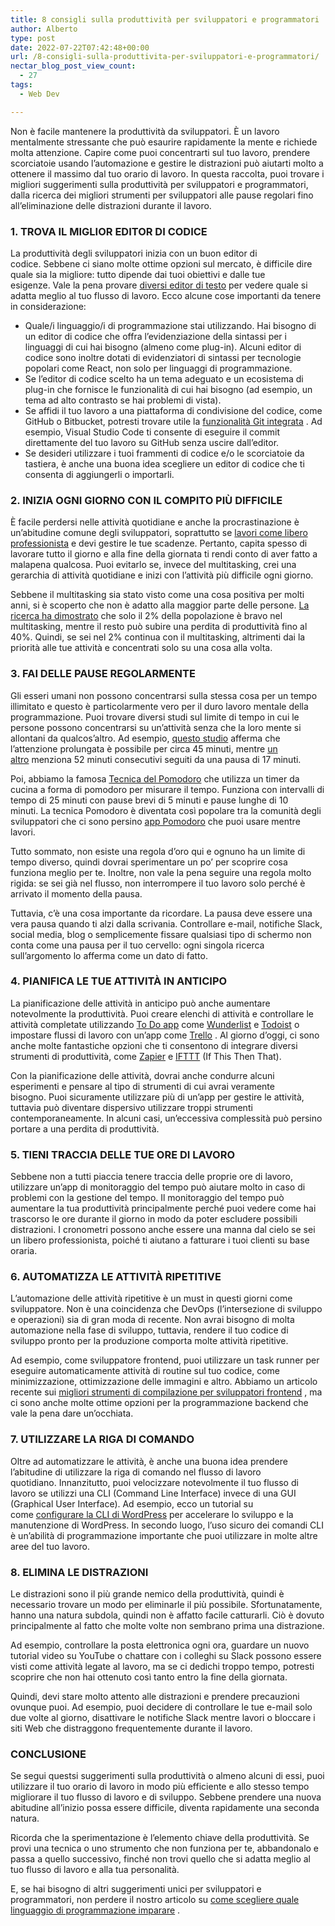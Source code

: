 ```yaml
---
title: 8 consigli sulla produttività per sviluppatori e programmatori
author: Alberto
type: post
date: 2022-07-22T07:42:48+00:00
url: /8-consigli-sulla-produttivita-per-sviluppatori-e-programmatori/
nectar_blog_post_view_count:
  - 27
tags:
  - Web Dev

---
```

Non è facile mantenere la produttività da sviluppatori. È un lavoro mentalmente stressante che può esaurire rapidamente la mente e richiede molta attenzione. Capire come puoi concentrarti sul tuo lavoro, prendere scorciatoie usando l’automazione e gestire le distrazioni può aiutarti molto a ottenere il massimo dal tuo orario di lavoro. In questa raccolta, puoi trovare i migliori suggerimenti sulla produttività per sviluppatori e programmatori, dalla ricerca dei migliori strumenti per sviluppatori alle pause regolari fino all’eliminazione delle distrazioni durante il lavoro.

### 1. TROVA IL MIGLIOR EDITOR DI CODICE

La produttività degli sviluppatori inizia con un buon editor di codice. Sebbene ci siano molte ottime opzioni sul mercato, è difficile dire quale sia la migliore: tutto dipende dai tuoi obiettivi e dalle tue esigenze. Vale la pena provare [diversi editor di testo][1] per vedere quale si adatta meglio al tuo flusso di lavoro. Ecco alcune cose importanti da tenere in considerazione:

  * Quale/i linguaggio/i di programmazione stai utilizzando. Hai bisogno di un editor di codice che offra l’evidenziazione della sintassi per i linguaggi di cui hai bisogno (almeno come plug-in). Alcuni editor di codice sono inoltre dotati di evidenziatori di sintassi per tecnologie popolari come React, non solo per linguaggi di programmazione.
  * Se l’editor di codice scelto ha un tema adeguato e un ecosistema di plug-in che fornisce le funzionalità di cui hai bisogno (ad esempio, un tema ad alto contrasto se hai problemi di vista).
  * Se affidi il tuo lavoro a una piattaforma di condivisione del codice, come GitHub o Bitbucket, potresti trovare utile la [funzionalità Git integrata][2] . Ad esempio, Visual Studio Code ti consente di eseguire il commit direttamente del tuo lavoro su GitHub senza uscire dall’editor.
  * Se desideri utilizzare i tuoi frammenti di codice e/o le scorciatoie da tastiera, è anche una buona idea scegliere un editor di codice che ti consenta di aggiungerli o importarli.

### 2. INIZIA OGNI GIORNO CON IL COMPITO PIÙ DIFFICILE

È facile perdersi nelle attività quotidiane e anche la procrastinazione è un’abitudine comune degli sviluppatori, soprattutto se [lavori come libero professionista][3] e devi gestire le tue scadenze. Pertanto, capita spesso di lavorare tutto il giorno e alla fine della giornata ti rendi conto di aver fatto a malapena qualcosa. Puoi evitarlo se, invece del multitasking, crei una gerarchia di attività quotidiane e inizi con l’attività più difficile ogni giorno.

Sebbene il multitasking sia stato visto come una cosa positiva per molti anni, si è scoperto che non è adatto alla maggior parte delle persone. [La ricerca ha dimostrato][4] che solo il 2% della popolazione è bravo nel multitasking, mentre il resto può subire una perdita di produttività fino al 40%. Quindi, se sei nel 2% continua con il multitasking, altrimenti dai la priorità alle tue attività e concentrati solo su una cosa alla volta.

### 3. FAI DELLE PAUSE REGOLARMENTE

Gli esseri umani non possono concentrarsi sulla stessa cosa per un tempo illimitato e questo è particolarmente vero per il duro lavoro mentale della programmazione. Puoi trovare diversi studi sul limite di tempo in cui le persone possono concentrarsi su un’attività senza che la loro mente si allontani da qualcos’altro. Ad esempio, [questo studio][5] afferma che l’attenzione prolungata è possibile per circa 45 minuti, mentre [un altro][6] menziona 52 minuti consecutivi seguiti da una pausa di 17 minuti.

Poi, abbiamo la famosa [Tecnica del Pomodoro][7] che utilizza un timer da cucina a forma di pomodoro per misurare il tempo. Funziona con intervalli di tempo di 25 minuti con pause brevi di 5 minuti e pause lunghe di 10 minuti. La tecnica Pomodoro è diventata così popolare tra la comunità degli sviluppatori che ci sono persino [app Pomodoro][8] che puoi usare mentre lavori.

Tutto sommato, non esiste una regola d’oro qui e ognuno ha un limite di tempo diverso, quindi dovrai sperimentare un po’ per scoprire cosa funziona meglio per te. Inoltre, non vale la pena seguire una regola molto rigida: se sei già nel flusso, non interrompere il tuo lavoro solo perché è arrivato il momento della pausa.

Tuttavia, c’è una cosa importante da ricordare. La pausa deve essere una vera pausa quando ti alzi dalla scrivania. Controllare e-mail, notifiche Slack, social media, blog o semplicemente fissare qualsiasi tipo di schermo non conta come una pausa per il tuo cervello: ogni singola ricerca sull’argomento lo afferma come un dato di fatto.

### 4. PIANIFICA LE TUE ATTIVITÀ IN ANTICIPO

La pianificazione delle attività in anticipo può anche aumentare notevolmente la produttività. Puoi creare elenchi di attività e controllare le attività completate utilizzando [To Do app][9] come [Wunderlist][10] e [Todoist][11] o impostare flussi di lavoro con un’app come [Trello][12] . Al giorno d’oggi, ci sono anche molte fantastiche opzioni che ti consentono di integrare diversi strumenti di produttività, come [Zapier][13] e [IFTTT][14] (If This Then That).

Con la pianificazione delle attività, dovrai anche condurre alcuni esperimenti e pensare al tipo di strumenti di cui avrai veramente bisogno. Puoi sicuramente utilizzare più di un’app per gestire le attività, tuttavia può diventare dispersivo utilizzare troppi strumenti contemporaneamente. In alcuni casi, un’eccessiva complessità può persino portare a una perdita di produttività.

### 5. TIENI TRACCIA DELLE TUE ORE DI LAVORO

Sebbene non a tutti piaccia tenere traccia delle proprie ore di lavoro, utilizzare un’app di monitoraggio del tempo può aiutare molto in caso di problemi con la gestione del tempo. Il monitoraggio del tempo può aumentare la tua produttività principalmente perché puoi vedere come hai trascorso le ore durante il giorno in modo da poter escludere possibili distrazioni. I cronometri possono anche essere una manna dal cielo se sei un libero professionista, poiché ti aiutano a fatturare i tuoi clienti su base oraria.

### 6. AUTOMATIZZA LE ATTIVITÀ RIPETITIVE

L’automazione delle attività ripetitive è un must in questi giorni come sviluppatore. Non è una coincidenza che DevOps (l’intersezione di sviluppo e operazioni) sia di gran moda di recente. Non avrai bisogno di molta automazione nella fase di sviluppo, tuttavia, rendere il tuo codice di sviluppo pronto per la produzione comporta molte attività ripetitive.

Ad esempio, come sviluppatore frontend, puoi utilizzare un task runner per eseguire automaticamente attività di routine sul tuo codice, come minimizzazione, ottimizzazione delle immagini e altro. Abbiamo un articolo recente sui [migliori strumenti di compilazione per sviluppatori frontend][15] , ma ci sono anche molte ottime opzioni per la programmazione backend che vale la pena dare un’occhiata.

### 7. UTILIZZARE LA RIGA DI COMANDO

Oltre ad automatizzare le attività, è anche una buona idea prendere l’abitudine di utilizzare la riga di comando nel flusso di lavoro quotidiano. Innanzitutto, puoi velocizzare notevolmente il tuo flusso di lavoro se utilizzi una CLI (Command Line Interface) invece di una GUI (Graphical User Interface). Ad esempio, ecco un tutorial su come [configurare la CLI di WordPress][16] per accelerare lo sviluppo e la manutenzione di WordPress. In secondo luogo, l’uso sicuro dei comandi CLI è un’abilità di programmazione importante che puoi utilizzare in molte altre aree del tuo lavoro.

### 8. ELIMINA LE DISTRAZIONI

Le distrazioni sono il più grande nemico della produttività, quindi è necessario trovare un modo per eliminarle il più possibile. Sfortunatamente, hanno una natura subdola, quindi non è affatto facile catturarli. Ciò è dovuto principalmente al fatto che molte volte non sembrano prima una distrazione.

Ad esempio, controllare la posta elettronica ogni ora, guardare un nuovo tutorial video su YouTube o chattare con i colleghi su Slack possono essere visti come attività legate al lavoro, ma se ci dedichi troppo tempo, potresti scoprire che non hai ottenuto così tanto entro la fine della giornata.

Quindi, devi stare molto attento alle distrazioni e prendere precauzioni ovunque puoi. Ad esempio, puoi decidere di controllare le tue e-mail solo due volte al giorno, disattivare le notifiche Slack mentre lavori o bloccare i siti Web che distraggono frequentemente durante il lavoro.

### CONCLUSIONE

Se segui questsi suggerimenti sulla produttività o almeno alcuni di essi, puoi utilizzare il tuo orario di lavoro in modo più efficiente e allo stesso tempo migliorare il tuo flusso di lavoro e di sviluppo. Sebbene prendere una nuova abitudine all’inizio possa essere difficile, diventa rapidamente una seconda natura.

Ricorda che la sperimentazione è l’elemento chiave della produttività. Se provi una tecnica o uno strumento che non funziona per te, abbandonalo e passa a quello successivo, finché non trovi quello che si adatta meglio al tuo flusso di lavoro e alla tua personalità.

E, se hai bisogno di altri suggerimenti unici per sviluppatori e programmatori, non perdere il nostro articolo su [come scegliere quale linguaggio di programmazione imparare][17] .

 [1]: /5-migliori-editor-di-testo-per-sviluppatori
 [2]: /come-funziona-git/
 [3]: /10-consigli-per-freelance-e-liberi-professionisti/
 [4]: https://www.forbes.com/sites/lisaquast/2017/02/06/want-to-be-more-productive-stop-multi-tasking
 [5]: http://naturalhealthcare.ca/glossaries.phtml?term=sustained+attention#.XgqCCPx7nIU
 [6]: https://www.theatlantic.com/business/archive/2014/09/science-tells-you-how-many-minutes-should-you-take-a-break-for-work-17/380369/
 [7]: https://en.wikipedia.org/wiki/Pomodoro_Technique
 [8]: https://tomato-timer.com/
 [9]: https://www.developerdrive.com/creating-a-simple-to-do-application-part-1/
 [10]: https://www.wunderlist.com/
 [11]: https://todoist.com/
 [12]: https://trello.com/
 [13]: https://zapier.com/
 [14]: https://ifttt.com/
 [15]: /6-migliori-tool-per-sviluppo-frontend
 [16]: /usare-la-riga-di-comando-con-wordpress-grazie-a-wp-cli
 [17]: /come-scegliere-quale-linguaggio-di-programmazione-imparare